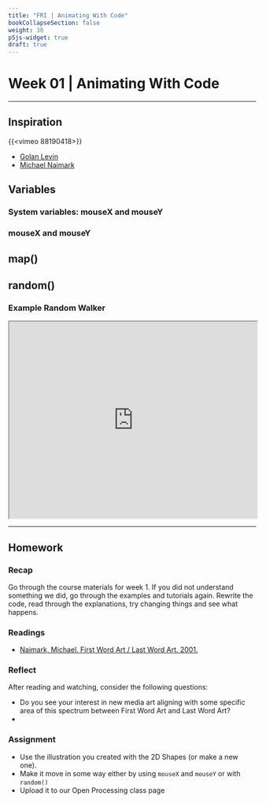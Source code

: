 ```yaml
---
title: "FRI | Animating With Code"
bookCollapseSection: false
weight: 30
p5js-widget: true
draft: true
---
```


# Week 01 | Animating With Code

---

## Inspiration

{{<vimeo 88190418>}}

- [Golan Levin](http://flong.com/)
- [Michael Naimark](http://www.naimark.net/index.html)


## Variables

### System variables: mouseX and mouseY

### mouseX and mouseY

## map()

## random()

### Example Random Walker

<iframe src="https://openprocessing.org/sketch/1382649/embed/?plusEmbedHash=ZjI5OWI4ZmQwYThmODFhMjlkY2FhYzIwMTY5ZWMxNWViOTAyYzUxYTcwMGIwNTEwOTQ3MjE5ODBhMDlmNzllMjM0ZjdkMmMyMDE0YWUxZjYxMzIxMmEzY2JlNzIxY2MxMjAwNjNhOGY4ZjQ1ZGFlZWNiOGNhNmVhYmFmY2E3ODBmVTdTbG1DZFQvVU5nd0RMYnZNS1lNKzZZNVdyU3JNZ0lvOFZydUhvTFl5OCtwWEk4Q0F3aUE1V2t5VG90ckxvVytZQXpxNUJKRmU3MnJ5S2tBUTBUdz09&plusEmbedTitle=true" width="100%" height="400"></iframe>

---

## Homework

### Recap

Go through the course materials for week 1. If you did not understand something we did, go through the examples and tutorials again. Rewrite the code, read through the explanations, try changing things and see what happens.

### Readings

- [Naimark, Michael. First Word Art / Last Word Art. 2001.](http://www.naimark.net/writing/firstword.html)

### Reflect

After reading and watching, consider the following questions:
- Do you see your interest in new media art aligning with some specific area of this spectrum between First Word Art and Last Word Art?
- 

### Assignment

- Use the illustration you created with the 2D Shapes (or make a new one).
- Make it move in some way either by using ```mouseX``` and ```mouseY``` or with ```random()```
- Upload it to our Open Processing class page